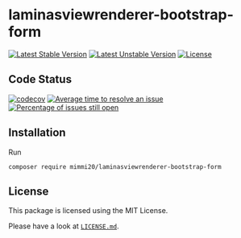 # laminasviewrenderer-bootstrap-form

[![Latest Stable Version](https://poser.pugx.org/mimmi20/laminasviewrenderer-bootstrap-form/v/stable?format=flat-square)](https://packagist.org/packages/mimmi20/laminasviewrenderer-bootstrap-form)
[![Latest Unstable Version](https://poser.pugx.org/mimmi20/laminasviewrenderer-bootstrap-form/v/unstable?format=flat-square)](https://packagist.org/packages/mimmi20/laminasviewrenderer-bootstrap-form)
[![License](https://poser.pugx.org/mimmi20/laminasviewrenderer-bootstrap-form/license?format=flat-square)](https://packagist.org/packages/mimmi20/laminasviewrenderer-bootstrap-form)

## Code Status

[![codecov](https://codecov.io/gh/mimmi20/laminasviewrenderer-bootstrap-form/branch/master/graph/badge.svg)](https://codecov.io/gh/mimmi20/laminasviewrenderer-bootstrap-form)
[![Average time to resolve an issue](https://isitmaintained.com/badge/resolution/mimmi20/laminasviewrenderer-bootstrap-form.svg)](https://isitmaintained.com/project/mimmi20/laminasviewrenderer-bootstrap-form "Average time to resolve an issue")
[![Percentage of issues still open](https://isitmaintained.com/badge/open/mimmi20/laminasviewrenderer-bootstrap-form.svg)](https://isitmaintained.com/project/mimmi20/laminasviewrenderer-bootstrap-form "Percentage of issues still open")

## Installation

Run

```shell
composer require mimmi20/laminasviewrenderer-bootstrap-form
```

## License

This package is licensed using the MIT License.

Please have a look at [`LICENSE.md`](LICENSE.md).
